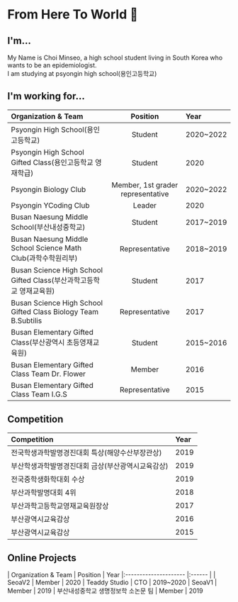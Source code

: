 # From Here To World 👋

## I'm...
My Name is Choi Minseo, a high school student living in South Korea who wants to be an epidemiologist.\
I am studying at psyongin high school(용인고등학교)

## I'm working for...
| Organization & Team  | Position | Year                                                                                 |
|:-------------------- |:--------:|:------ |
| Psyongin High School(용인고등학교)     | Student | 2020~2022
| Psyongin High School Gifted Class(용인고등학교 영재학급) | Student | 2020
| Psyongin Biology Club | Member, 1st grader representative | 2020~2022
| Psyongin YCoding Club | Leader | 2020
| Busan Naesung Middle School(부산내성중학교) | Student | 2017~2019
| Busan Naesung Middle School Science Math Club(과학수학원리부) | Representative | 2018~2019
| Busan Science High School Gifted Class(부산과학고등학교 영재교육원) | Student | 2017
| Busan Science High School Gifted Class Biology Team B.Subtilis | Representative | 2017
| Busan Elementary Gifted Class(부산광역시 초등영재교육원) | Student | 2015~2016
| Busan Elementary Gifted Class Team Dr. Flower | Member | 2016
| Busan Elementary Gifted Class Team I.G.S | Representative | 2015

## Competition
| Competition | Year
|:-------------------- |:------ |
| 전국학생과학발명경진대회 특상(해양수산부장관상) | 2019
| 부산학생과학발명경진대회 금상(부산광역시교육감상) | 2019
| 전국중학생화학대회 수상 | 2019
| 부산과학발명대회 4위 | 2018
| 부산과학고등학교영재교육원장상 | 2017
| 부산광역시교육감상 | 2016
| 부산광역시교육감상 | 2015

## Online Projects
| Organization & Team | Position | Year
|:--------------------- |:------ |
| SeoaV2 | Member | 2020
| Teaddy Studio | CTO | 2019~2020
| SeoaV1 | Member | 2019
| 부산내성중학교 생명정보학 소논문 팀 | Member | 2019
